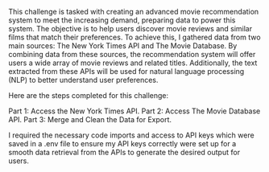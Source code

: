 This challenge is tasked with creating an advanced movie recommendation system to meet the increasing demand, preparing data to power this system. The objective is to help users discover movie reviews and similar films that match their preferences. To achieve this, I gathered data from two main sources: The New York Times API and The Movie Database. By combining data from these sources, the recommendation system will offer users a wide array of movie reviews and related titles. Additionally, the text extracted from these APIs will be used for natural language processing (NLP) to better understand user preferences.

Here are the steps completed for this challenge:

Part 1: Access the New York Times API.
Part 2: Access The Movie Database API.
Part 3: Merge and Clean the Data for Export.

I required the necessary code imports and access to API keys which were saved in a .env file to ensure my API keys correctly were set up for a smooth data retrieval from the APIs to generate the desired output for users.
